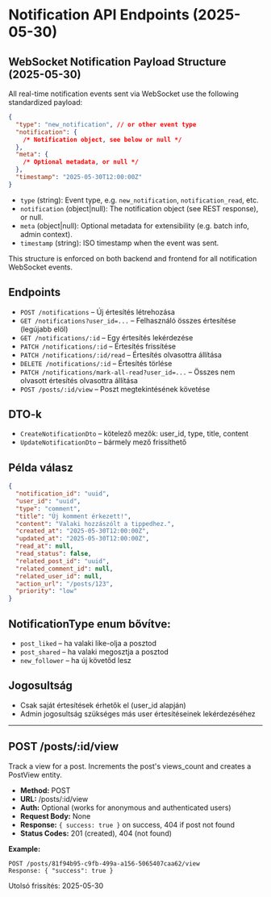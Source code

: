 # Notification API Endpoints (2025-05-30)

## WebSocket Notification Payload Structure (2025-05-30)

All real-time notification events sent via WebSocket use the following standardized payload:

```json
{
  "type": "new_notification", // or other event type
  "notification": {
    /* Notification object, see below or null */
  },
  "meta": {
    /* Optional metadata, or null */
  },
  "timestamp": "2025-05-30T12:00:00Z"
}
```

- `type` (string): Event type, e.g. `new_notification`, `notification_read`, etc.
- `notification` (object|null): The notification object (see REST response), or null.
- `meta` (object|null): Optional metadata for extensibility (e.g. batch info, admin context).
- `timestamp` (string): ISO timestamp when the event was sent.

This structure is enforced on both backend and frontend for all notification WebSocket events.

## Endpoints

- `POST /notifications` – Új értesítés létrehozása
- `GET /notifications?user_id=...` – Felhasználó összes értesítése (legújabb elöl)
- `GET /notifications/:id` – Egy értesítés lekérdezése
- `PATCH /notifications/:id` – Értesítés frissítése
- `PATCH /notifications/:id/read` – Értesítés olvasottra állítása
- `DELETE /notifications/:id` – Értesítés törlése
- `PATCH /notifications/mark-all-read?user_id=...` – Összes nem olvasott értesítés olvasottra állítása
- `POST /posts/:id/view` – Poszt megtekintésének követése

## DTO-k

- `CreateNotificationDto` – kötelező mezők: user_id, type, title, content
- `UpdateNotificationDto` – bármely mező frissíthető

## Példa válasz

```json
{
  "notification_id": "uuid",
  "user_id": "uuid",
  "type": "comment",
  "title": "Új komment érkezett!",
  "content": "Valaki hozzászólt a tippedhez.",
  "created_at": "2025-05-30T12:00:00Z",
  "updated_at": "2025-05-30T12:00:00Z",
  "read_at": null,
  "read_status": false,
  "related_post_id": "uuid",
  "related_comment_id": null,
  "related_user_id": null,
  "action_url": "/posts/123",
  "priority": "low"
}
```

## NotificationType enum bővítve:

- `post_liked` – ha valaki like-olja a posztod
- `post_shared` – ha valaki megosztja a posztod
- `new_follower` – ha új követőd lesz

## Jogosultság

- Csak saját értesítések érhetők el (user_id alapján)
- Admin jogosultság szükséges más user értesítéseinek lekérdezéséhez

---

## POST /posts/:id/view

Track a view for a post. Increments the post's views_count and creates a PostView entity.

- **Method:** POST
- **URL:** /posts/:id/view
- **Auth:** Optional (works for anonymous and authenticated users)
- **Request Body:** None
- **Response:** `{ success: true }` on success, 404 if post not found
- **Status Codes:** 201 (created), 404 (not found)

**Example:**

```
POST /posts/81f94b95-c9fb-499a-a156-5065407caa62/view
Response: { "success": true }
```

Utolsó frissítés: 2025-05-30
